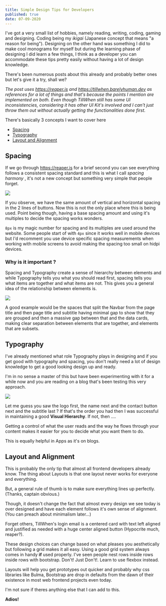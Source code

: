 ```yaml
---
title: Simple Design Tips for Developers
published: true
date: 07-09-2020
---
```


I've got a very small list of hobbies, namely reading, writing, coding, gaming
and designing. Coding being my _ikigai_ (Japanese concept that means "a reason
for being"). Designing on the other hand was something I did to make cool
monograms for myself but during the learning phase of designing I did learn a
few things, I think as a developer you can accommodate these tips pretty easily
without having a lot of design knowledge.

There's been numerous posts about this already and probably better ones but
let's give it a try, shall we?

_The post uses https://reaper.is and https://tillwhen.barelyhuman.dev as
references for a lot of things and that's because the points I mention are
implemented on both. Even though TillWhen still has some UI inconsistencies,
considering it has other UI Kit's involved and I can't just throw them out
without actually getting the functionalities done first._

There's basically 3 concepts I want to cover here

- [Spacing](#spacing)
- [Typography](#typography)
- [Layout and Alignment](#layout-and-alignment)

## Spacing

If we go through https://reaper.is for a brief second you can see everything
follows a consistent spacing standard and this is what I call _spacing harmony_
, it's not a new concept but something very simple that people forget.

![](/assets/buttons.png)

If you observe, we have the same amount of vertical and horizontal spacing in
the 2 lines of buttons. Now this is not the only place where this is being used.
Point being though, having a base spacing amount and using it's multiples to
decide the spacing works wonders.

`8px` is my magic number for spacing and its multiples are used around the
website. Some people start of with `4px` since it works well in mobile devices
but I'd recomment you use device specific spacing measurements when working with
mobile screens to avoid making the spacing too small on hidpi devices.

### Why is it important ?

Spacing and Typography create a sense of hierarchy between elements and while
Typography tells you what you should read first, spacing tells you what items
are together and what items are not. This gives you a general idea of the
relationship between elements is.

![](/assets/tillwhen-dashboard.png)

A good example would be the spaces that split the Navbar from the page title and
then page title and subtitle having minimal gap to show that they are grouped
and then a massive gap between that and the data cards, making clear separation
between elements that are together, and elements that are subsets.

## Typography

I've already mentioned what role Typography plays in designing and if you get
good with typography and spacing, you don't really need a lot of design
knowledge to get a good looking design up and ready.

I'm in no sense a master of this but have been experimenting with it for a while
now and you are reading on a blog that's been testing this very approach.

![](/assets/reaper-visual-hierarchy.png)

Let me guess you saw the logo first, the name next and the contact button next
and the subtitle last ? If that's the order you had then I was successful in
maintaining a good **Visual Hierarchy**. If not, then ....

Getting a control of what the user reads and the way he flows through your
content makes it easier for you to decide what you want them to do.

This is equally helpful in Apps as it's on blogs.

## Layout and Alignment

This is probably the only tip that almost all frontend developers already know.
The thing about Layouts is that one layout never works for everyone and
everything.

But, a general rule of thumb is to make sure everything lines up perfectly.
(Thanks, captain obvious.)

Though, it doesn't change the fact that almost every design we see today is over
designed and have each element follows it's own sense of alignment. (You can
preach about minimalism later...)

Forget others, TillWhen's login email is a centered card with text left aligned
and justified as needed with a huge center aligned button (Hypocrite much,
reaper?).

These design choices can change based on what pleases you aesthetically but
following a grid makes it all easy. Using a good grid system always comes in
handy **if** used properly. I've seen people nest rows inside rows inside rows
with bootstrap. Don't! Just Don't!. Learn to use flexbox instead.

Layouts will help you get prototypes out quicker and probably why css libraries
like Bulma, Bootstrap are drop in defaults from the dawn of their existence in
most web frontend projects even today.

I'm not sure if theres anything else that I can add to this.

**Adios!**
